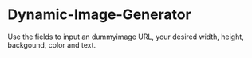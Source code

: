 # Dynamic-Image-Generator

Use the fields to input an dummyimage URL, your desired width, height, backgound, color and text.

